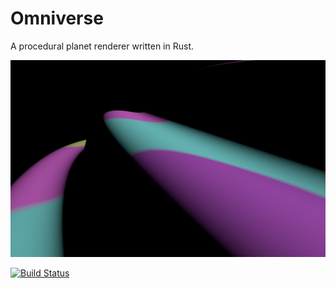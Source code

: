 # Omniverse

A procedural planet renderer written in Rust.

![Latest development screenshot](screenshots/01_screenshot.png)

[![Build Status](https://travis-ci.org/baszalmstra/omniverse.svg?branch=master)](https://travis-ci.org/baszalmstra/omniverse)